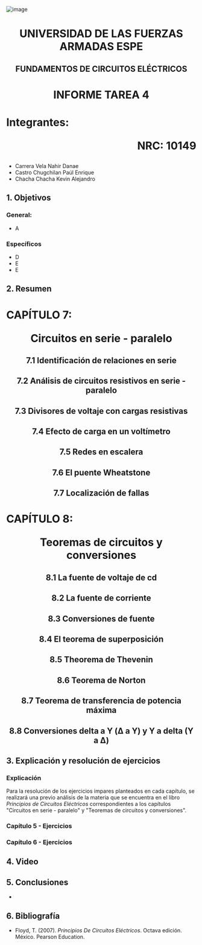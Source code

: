 ![image](https://user-images.githubusercontent.com/93786746/140656495-1e9017c5-1622-4145-a547-0ebbe5014f3d.png)
# <p align=center> UNIVERSIDAD DE LAS FUERZAS ARMADAS ESPE 
## <p align=center> FUNDAMENTOS DE CIRCUITOS ELÉCTRICOS
# <p align=center>  INFORME TAREA 4
# Integrantes: <p align=right> NRC: 10149
* Carrera Vela Nahir Danae
* Castro Chugchilan Paúl Enrique
* Chacha Chacha Kevin Alejandro
## 1. Objetivos
  ### General: 
  * A 
  ### Específicos
  *  D
  *  E
  *  E
## 2. Resumen
  # CAPÍTULO 7: <p align=center> Circuitos en serie - paralelo
## <p align=center> 7.1 Identificación de relaciones en serie

## <p align=center> 7.2 Análisis de circuitos resistivos en serie - paralelo

## <p align=center> 7.3 Divisores de voltaje con cargas resistivas

## <p align=center> 7.4 Efecto de carga en un voltímetro

## <p align=center> 7.5 Redes en escalera

## <p align=center> 7.6 El puente Wheatstone

## <p align=center> 7.7 Localización de fallas

  # CAPÍTULO 8: <p align=center> Teoremas de circuitos y conversiones
## <p align=center> 8.1 La fuente de voltaje de cd

## <p align=center> 8.2 La fuente de corriente
  
## <p align=center> 8.3 Conversiones de fuente
 
## <p align=center> 8.4 El teorema de superposición

## <p align=center> 8.5 Theorema de Thevenin

## <p align=center> 8.6 Teorema de Norton

## <p align=center> 8.7 Teorema de transferencia de potencia máxima

## <p align=center> 8.8 Conversiones delta a Y (Δ a Y) y Y a delta (Y a Δ)

## 3. Explicación y resolución de ejercicios
  ### Explicación
   Para la resolución de los ejercicios impares planteados en cada capítulo, se realizará una previo análisis de la materia que se encuentra en el libro _Principios de Circuitos Eléctricos_ correspondientes a los capítulos "Circuitos en serie - paralelo" y "Teoremas de circuitos y conversiones".
  ### Capítulo 5 - Ejercicios


  ### Capítulo 6 - Ejercicios



## 4. Video

## 5. Conclusiones
  * 
## 6. Bibliografía
  * Floyd, T. (2007). _Principios De Circuitos Eléctricos_. Octava edición. México. Pearson Education.
